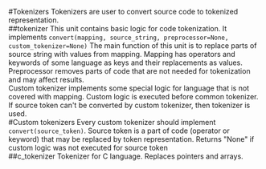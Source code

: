#Tokenizers
Tokenizers are user to convert source code to tokenized representation.</br>
##tokenizer
This unit contains basic logic for code tokenization. It implements 
```convert(mapping, source_string, preprocessor=None, custom_tokenizer=None)```
The main function of this unit is to replace parts of source string with values from mapping. Mapping has operators and 
keywords of some language as keys and their replacements as values.</br>
Preprocessor removes parts of code that are not needed for tokenization and may affect results.</br> 
Custom tokenizer implements some special logic for language that is not covered with mapping. Custom logic 
is executed before common tokenizer. If source token can't be converted by custom tokenizer, then tokenizer is 
used.</br>
#Custom tokenizers
Every custom tokenizer should implement ```convert(source_token)```. Source token is a part of code (operator or keyword) 
that may be replaced by token representation. Returns "None" if custom logic was not executed for source token</br>
##c_tokenizer
Tokenizer for C language. Replaces pointers and arrays.